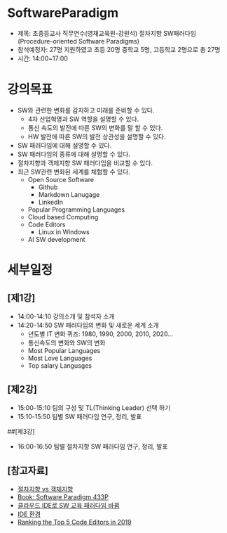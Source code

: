 # SoftwareParadigm
* 제목: 초중등교사 직무연수(영재교육원-강원석) 절차지향 SW패러다임 (Procedure-oriented Software Paradigms)
* 참석예정자: 27명 지원하였고 초등 20명 중학교 5명, 고등학교 2명으로 총 27명
* 시간: 14:00~17:00

# 강의목표
* SW와 관련한 변화를 감지하고 미래를 준비할 수 있다.
  * 4차 산업혁명과 SW 역할을 설명할 수 있다.
  * 통신 속도의 발전에 따른 SW의 변화를 말 할 수 있다.
  * HW 발전에 따른 SW의 발전 상관성을 설명할 수 있다.
* SW 패러다임에 대해 설명할 수 있다.
* SW 패러다임의 종류에 대해 설명할 수 있다.
* 절차지향과 객체지향 SW 패러다임을 비교할 수 있다.
* 최근 SW관련 변화된 세계를 체험할 수 있다.
  * Open Source Software
    - Github
    - Markdown Lanugage
    - LinkedIn 
  * Popular Programming Languages 
  * Cloud based Computing
  * Code Editors
    - Linux in Windows
  * AI SW development

# 세부일정
## [제1강]
* 14:00-14:10 강의소개 및 참석자 소개
* 14:20-14:50 SW 패러다임의 변화 및 새로운 세계 소개
  * 년도별 IT 변화 퀴즈: 1980, 1990, 2000, 2010, 2020...
  * 통신속도의 변화와 SW의 변화
  * Most Popular Languages
  * Most Love Languages
  * Top salary Langusges

## [제2강]
* 15:00-15:10 팀의 구성 및 TL(Thinking Leader) 선택 하기
* 15:10-15:50 팀별 SW 패러다임 연구, 정리, 발표

##[제3강]
* 16:00-16:50 팀별 절차지향 SW 패러다임 연구, 정리, 발표 

## [참고자료]
* [절차지향 vs 객체지향](https://brownbears.tistory.com/407)
* [Book: Software Paradigm 433P](http://read.pudn.com/downloads95/ebook/389146/(Wiley)%20Software%20Paradigms.pdf)
* [클라우드 IDE로 SW 교육 패러다임 바뀜](http://www.bloter.net/archives/247118)
* [IDE 환경](https://ko.wikipedia.org/wiki/%ED%86%B5%ED%95%A9_%EA%B0%9C%EB%B0%9C_%ED%99%98%EA%B2%BD)
* [Ranking the Top 5 Code Editors in 2019](https://www.software.com/src/ranking-the-top-5-code-editors-2019)

